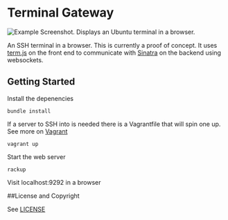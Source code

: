 Terminal Gateway
================

![Example Screenshot. Displays an Ubuntu terminal in a browser.](https://github.com/chrishalebarnes/terminal-gateway/blob/master/example.png?raw=true)

An SSH terminal in a browser. This is currently a proof of concept. It uses [term.js](http://github.com/chjj/term.js) on the front end to communicate with [Sinatra](https://github.com/sinatra/sinatra) on the backend using websockets.

## Getting Started
Install the depenencies

    bundle install

If a server to SSH into is needed there is a Vagrantfile that will spin one up. See more on [Vagrant](https://github.com/mitchellh/vagrant)

    vagrant up

Start the web server

    rackup

Visit localhost:9292 in a browser

##License and Copyright

See [LICENSE](https://github.com/chrishalebarnes/TerminalGateway/blob/master/LICENSE)